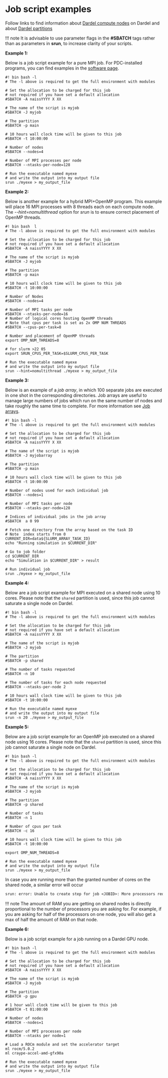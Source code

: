 

# Job script examples

Follow links to find information about [Dardel compute nodes](job_scheduling.md#dardel-compute-nodes) on Dardel and about [Dardel partitions](job_scheduling.md#dardel-partitions)

!!! note 
    It is advisable to use parameter flags in the **#SBATCH** tags rather than as parameters in **srun**,
    to increase clarity of your scripts.

**Example 1:**

Below is a job script example for a pure MPI job. For PDC-installed programs, you can find examples in the [software page](https://support.pdc.kth.se/doc/applications/).

```text
#! bin bash -l
# The -l above is required to get the full environment with modules

# Set the allocation to be charged for this job
# not required if you have set a default allocation
#SBATCH -A naissYYYY X XX

# The name of the script is myjob
#SBATCH -J myjob

# The partition
#SBATCH -p main

# 10 hours wall clock time will be given to this job
#SBATCH -t 10:00:00

# Number of nodes
#SBATCH --nodes=4

# Number of MPI processes per node
#SBATCH --ntasks-per-node=128

# Run the executable named myexe
# and write the output into my output file
srun ./myexe > my_output_file
```

**Example 2:**

Below is another example for a hybrid MPI+OpenMP program. This example will place 16 MPI processes with 8 threads each on each compute node. The *--hint=nomultithread* option for *srun* is to ensure correct placement of OpenMP threads.

```text
#! bin bash  l
# The -l above is required to get the full environment with modules

# Set the allocation to be charged for this job
# not required if you have set a default allocation
#SBATCH -A naissYYYY X XX

# The name of the script is myjob
#SBATCH -J myjob

# The partition
#SBATCH -p main

# 10 hours wall clock time will be given to this job
#SBATCH -t 10:00:00

# Number of Nodes
#SBATCH --nodes=4

# Number of MPI tasks per node
#SBATCH --ntasks-per-node=16
# Number of logical cores hosting OpenMP threads
# Note that cpus per task is set as 2x OMP NUM THREADS
#SBATCH --cpus-per-task=8

# Number and placement of OpenMP threads
export OMP_NUM_THREADS=8

# for slurm >22 05
export SRUN_CPUS_PER_TASK=$SLURM_CPUS_PER_TASK

# Run the executable named myexe
# and write the output into my output file
srun --hint=nomultithread ./myexe > my_output_file
```

**Example 3:**

Below is an example of a *job array*, in which 100 separate jobs are
executed in one shot in the corresponding directories.
Job arrays are useful to manage large numbers of jobs which run on the
same number of nodes and take roughly the same time to complete.
For more information see [Job arrays](job_arrays.md#job-arrays).

```text
#! bin bash -l
# The -l above is required to get the full environment with modules

# Set the allocation to be charged for this job
# not required if you have set a default allocation
#SBATCH -A naissYYYY X XX

# The name of the script is myjob
#SBATCH -J myjobarray

# The partition
#SBATCH -p main

# 10 hours wall clock time will be given to this job
#SBATCH -t 10:00:00

# Number of nodes used for each individual job
#SBATCH --nodes=1

# Number of MPI tasks per node
#SBATCH --ntasks-per-node=128

# Indices of individual jobs in the job array
#SBATCH  a 0 99

# Fetch one directory from the array based on the task ID
# Note  index starts from 0
CURRENT_DIR=data${SLURM_ARRAY_TASK_ID}
echo "Running simulation in $CURRENT_DIR"

# Go to job folder
cd $CURRENT_DIR
echo "Simulation in $CURRENT_DIR" > result

# Run individual job
srun ./myexe > my_output_file
```

**Example 4:**

Below are a job script example for MPI executed on a shared node using 10 cores.
Please note that the `shared` partition is used, since this job cannot saturate
a single node on Dardel.

```text
#! bin bash -l
# The -l above is required to get the full environment with modules

# Set the allocation to be charged for this job
# not required if you have set a default allocation
#SBATCH -A naissYYYY X XX

# The name of the script is myjob
#SBATCH -J myjob

# The partition
#SBATCH -p shared

# The number of tasks requested
#SBATCH -n 10

# The number of tasks for each node requested
#SBATCH --ntasks-per-node 2

# 10 hours wall clock time will be given to this job
#SBATCH -t 10:00:00

# Run the executable named myexe
# and write the output into my output file
srun -n 20 ./myexe > my_output_file
```

**Example 5:**

Below are a job script example for an OpenMP job executed on a shared node using 16 cores.
Please note that the `shared` partition is used, since this job cannot saturate
a single node on Dardel.

```text
#! bin bash -l
# The -l above is required to get the full environment with modules

# Set the allocation to be charged for this job
# not required if you have set a default allocation
#SBATCH -A naissYYYY X XX

# The name of the script is myjob
#SBATCH -J myjob

# The partition
#SBATCH -p shared

# Number of tasks
#SBATCH -n 1

# Number of cpus per task
#SBATCH -c 16

# 10 hours wall clock time will be given to this job
#SBATCH -t 10:00:00

export OMP_NUM_THREADS=8

# Run the executable named myexe
# and write the output into my output file
srun ./myexe > my_output_file
```

In case you are running more than the granted number of cores on the shared node, a similar
error will occur

```default
srun: error: Unable to create step for job <JOBID>: More processors requested than permitted
```

!!! note
    The amount of RAM you are getting on shared nodes is directly proportional to the number of processors you are asking for.
    For example, if you are asking for half of the processors on one node, you will also get a max of half the amount of RAM on that node.

**Example 6:**

Below is a job script example for a job running on a Dardel GPU node.

```text
#! bin bash -l
# The -l above is required to get the full environment with modules

# Set the allocation to be charged for this job
# not required if you have set a default allocation
#SBATCH -A naissYYYY X XX

# The name of the script is myjob
#SBATCH -J myjob

# The partition
#SBATCH -p gpu

# 1 hour wall clock time will be given to this job
#SBATCH -t 01:00:00

# Number of nodes
#SBATCH --nodes=1

# Number of MPI processes per node
#SBATCH --ntasks per node=1

# Load a ROCm module and set the accelerator target
ml rocm/5.0.2
ml craype-accel-amd-gfx90a

# Run the executable named myexe
# and write the output into my output file
srun ./myexe > my_output_file
```
